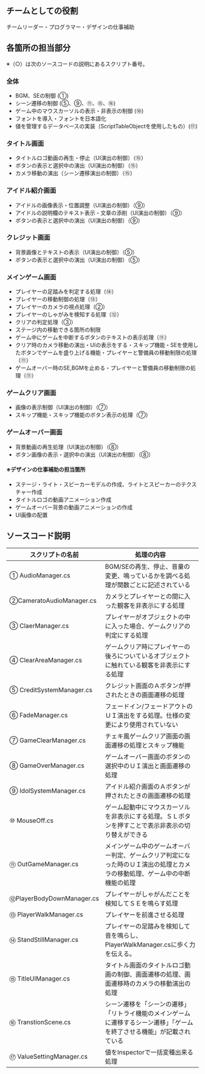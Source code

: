 ## チームとしての役割
チームリーダー・プログラマー・デザインの仕事補助

## 各箇所の担当部分
※（○）は次のソースコードの説明にあるスクリプト番号。  
 
### 全体
- BGM、SEの制御 (①)
- シーン遷移の制御 (⑤、⑨、⑪、⑮、⑯)
- ゲーム中のマウスカーソルの表示・非表示の制御 (⑩)
- フォントを導入・フォントを日本語化
- 値を管理するデータベースの実装（ScriptTableObjectを使用したもの）(⑰)

### タイトル画面
- タイトルロゴ動画の再生・停止（UI演出の制御）（⑮）
- ボタンの表示と選択中の演出（UI演出の制御）（⑮）
- カメラ移動の演出（シーン遷移演出の制御）（⑮）

### アイドル紹介画面
- アイドルの画像表示・位置調整（UI演出の制御）（⑨）
- アイドルの説明欄のテキスト表示・文章の添削（UI演出の制御）（⑨）
- ボタンの表示と選択中の演出（UI演出の制御）（⑨）

### クレジット画面
- 背景画像とテキストの表示（UI演出の制御）（⑤）
- ボタンの表示と選択中の演出（UI演出の制御）（⑤）

### メインゲーム画面
- プレイヤーの足踏みを判定する処理（⑭）
- プレイヤーの移動制御の処理（⑬）
- プレイヤーのカメラの視点処理（②）
- プレイヤーのしゃがみを検知する処理（⑫）
- クリアの判定処理（➂）
- ステージ内の移動できる箇所の制限
- ゲーム中にゲームを中断するボタンのテキストの表示処理（⑪）
- クリア時のカメラ移動の演出・UIの表示をする・スキップ機能・SEを使用したボタンでゲームを盛り上げる機能・プレイヤーと警備員の移動制限の処理（⑪）
- ゲームオーバー時のSE,BGMを止める・プレイヤーと警備員の移動制限の処理（⑪）

### ゲームクリア画面
- 画像の表示制御（UI演出の制御）（⑦）
- スキップ機能・スキップ機能のボタン表示の処理（⑦）

### ゲームオーバー画面
- 背景動画の再生処理（UI演出の制御）（⑧）
- ボタン画像の表示・選択中の演出（UI演出の制御）（⑧）

#### ※デザインの仕事補助の担当箇所
- ステージ・ライト・スピーカーモデルの作成、ライトとスピーカーのテクスチャー作成
- タイトルロゴの動画アニメーション作成
- ゲームオーバー背景の動画アニメーションの作成
- UI画像の配置

## ソースコード説明
| スクリプトの名前 | 処理の内容 
----|----
| ① AudioManager.cs	| BGM/SEの再生、停止、音量の変更、鳴っているかを調べる処理が関数ごとに記述されている
| ②CameratoAudioManager.cs	| カメラとプレイヤーとの間に入った観客を非表示にする処理 
|➂ ClaerManager.cs|プレイヤーがオブジェクトの中に入った場合、ゲームクリアの判定にする処理
|④ ClearAreaManager.cs|ゲームクリア時にプレイヤーの後ろについているオブジェクトに触れている観客を非表示にする処理|
|⑤ CreditSystemManager.cs|クレジット画面のＡボタンが押されたときの画面遷移の処理|
|⑥ FadeManager.cs|フェードイン/フェードアウトのＵＩ演出をする処理。仕様の変更により使用されていない|
|⑦ GameClearManager.cs|チェキ風ゲームクリア画面の画面遷移の処理とスキップ機能|
|⑧ GameOverManager.cs|ゲームオーバー画面のボタンの選択中のＵＩ演出と画面遷移の処理|
|⑨ IdolSystemManager.cs|アイドル紹介画面のＡボタンが押されたときの画面遷移の処理|
|⑩ MouseOff.cs|ゲーム起動中にマウスカーソルを非表示にする処理。ＳＬボタンを押すことで表示非表示の切り替えができる|
|⑪ OutGameManager.cs|メインゲーム中のゲームオーバー判定、ゲームクリア判定になった時のＵＩ演出の処理とカメラの移動処理、ゲーム中の中断機能の処理|
|⑫PlayerBodyDownManager.cs|プレイヤーがしゃがんだことを検知してＳＥを鳴らす処理|
|⑬ PlayerWalkManager.cs|プレイヤーを前進させる処理|
|⑭ StandStillManager.cs|プレイヤーの足踏みを検知して音を鳴らし、PlayerWalkManager.csに歩く力を伝える。|
|⑮ TitleUIManager.cs|タイトル画面のタイトルロゴ動画の制御、画面遷移の処理、画面遷移時のカメラの移動演出の処理|
|⑯ TranstionScene.cs|シーン遷移を「シーンの遷移」「リトライ機能のメインゲームに遷移するシーン遷移」「ゲームを終了させる機能」が記載されている|
|⑰ ValueSettingManager.cs|値をInspectorで一括変種出来る処理|

